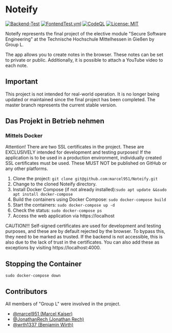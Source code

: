 # Noteify
[![Backend-Test](https://github.com/marcel951/Noteify/actions/workflows/BackendTest.yml/badge.svg)](https://github.com/marcel951/Noteify/actions/workflows/BackendTest.yml)
[![FontendTest.yml ](https://github.com/marcel951/SSE_SoSe_2023_Projekt/actions/workflows/FontendTest.yml/badge.svg)](https://github.com/marcel951/SSE_SoSe_2023_Projekt/actions/workflows/FontendTest.yml)
[![CodeQL](https://github.com/marcel951/Noteify/actions/workflows/github-code-scanning/codeql/badge.svg)](https://github.com/marcel951/Noteify/actions/workflows/github-code-scanning/codeql)
[![License: MIT](https://img.shields.io/badge/License-MIT-yellow.svg)](https://github.com/marcel951/Noteify/blob/main/LICENSE)

Noteify represents the final project of the elective module "Secure Software Engineering" at the Technische Hochschule Mittelhessen in Gießen by Group L.

The app allows you to create notes in the browser. These notes can be set to private or public. Additionally, it is possible to attach a YouTube video to each note.

## Important
This project is not intended for real-world operation. It is no longer being updated or maintained since the final project has been completed. The master branch represents the current stable version.

## Das Projekt in Betrieb nehmen
### Mittels Docker
Attention! There are two SSL certificates in the project. These are EXCLUSIVELY intended for development and testing purposes! If the application is to be used in a production environment, individually created SSL certificates must be used. These MUST NOT be published on GitHub or any other platforms.

1. Clone the project: ```git clone git@github.com:marcel951/Noteify.git```
2. Change to the cloned Noteify directory.
3. Install Docker Compose (if not already installed):```sudo apt update &&sudo apt install docker-compose```
4. Build the containers using Docker Compose: ```sudo docker-compose build```
5. Start the containers: ```sudo docker-compose up -d```
6. Check the status: ```sudo docker-compose ps```
7. Access the web application via https://localhost
   
CAUTION!!!
Self-signed certificates are used for development and testing purposes, and these are by default rejected by the browser. To bypass this, they need to be marked as trusted. If the backend is not accessible, this is also due to the lack of trust in the certificates. You can also add these as exceptions by visiting https://localhost:4000.

## Stopping the Container
```sudo docker-compose down```


## Contributors
All members of "Group L" were involved in the project.

* [@marcel951 (Marcel Kaiser)](https://github.com/marcel951)
* [@JonathanRech (Jonathan Rech)](https://github.com/JonathanRech)
* [@wrth1337 (Benjamin Wirth)](https://github.com/wrth1337)
